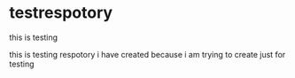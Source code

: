 # testrespotory
this is testing 

this is testing respotory i have created because i am trying to create just for testing
